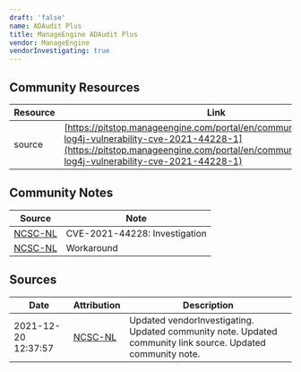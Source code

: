 ```yaml
---
draft: 'false'
name: ADAudit Plus
title: ManageEngine ADAudit Plus
vendor: ManageEngine
vendorInvestigating: true
---
```



## Community Resources
| Resource | Link |
| --- | --- |
| source | [https://pitstop.manageengine.com/portal/en/community/topic/apache-log4j-vulnerability-cve-2021-44228-1](https://pitstop.manageengine.com/portal/en/community/topic/apache-log4j-vulnerability-cve-2021-44228-1) |

## Community Notes
| Source | Note |
| --- | --- |
| [NCSC-NL](https://github.com/NCSC-NL/log4shell/blob/main/software/README.md) | CVE-2021-44228: Investigation </ul> |
| [NCSC-NL](https://github.com/NCSC-NL/log4shell/blob/main/software/README.md) | Workaround |

## Sources
| Date | Attribution | Description |
| --- | --- | --- |
| 2021-12-20 12:37:57 | [NCSC-NL](https://github.com/NCSC-NL/log4shell/blob/main/software/README.md) | Updated vendorInvestigating. Updated community note. Updated community link source. Updated community note.  |

